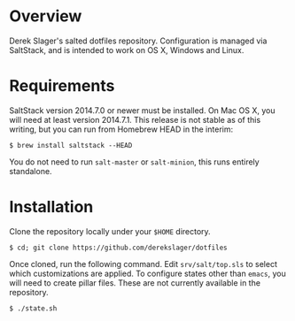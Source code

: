 # Overview

Derek Slager's salted dotfiles repository. Configuration is managed
via SaltStack, and is intended to work on OS X, Windows and Linux.

# Requirements

SaltStack version 2014.7.0 or newer must be installed. On Mac OS X,
you will need at least version 2014.7.1. This release is not stable as
of this writing, but you can run from Homebrew HEAD in the interim:

    $ brew install saltstack --HEAD

You do not need to run `salt-master` or `salt-minion`, this runs
entirely standalone.

# Installation

Clone the repository locally under your `$HOME` directory.

    $ cd; git clone https://github.com/derekslager/dotfiles

Once cloned, run the following command. Edit `srv/salt/top.sls` to
select which customizations are applied. To configure states other
than `emacs`, you will need to create pillar files. These are not
currently available in the repository.

    $ ./state.sh
